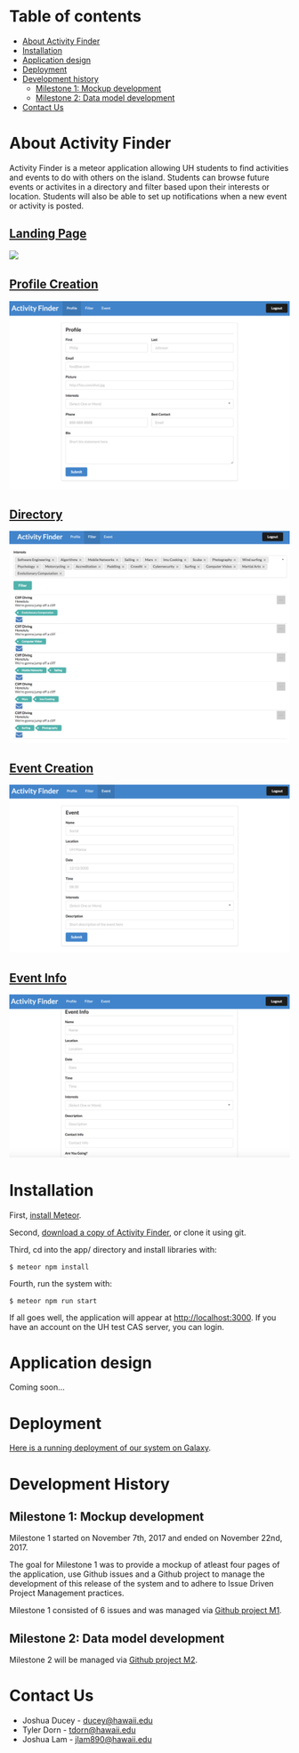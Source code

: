# Table of contents

* [About Activity Finder](#about-activityfinder)
* [Installation](#installation)
* [Application design](#application-design)
* [Deployment](#deployment)
* [Development history](#development-history)
  * [Milestone 1: Mockup development](#milestone-1-mockup-development)
  * [Milestone 2: Data model development](#milestone-2-data-model-development)
* [Contact Us](#contact-us)
  
# About Activity Finder
Activity Finder is a meteor application allowing UH students to find activities and events to do with others on the island. Students can browse future events or activites in a directory and filter based upon their interests or location. Students will also be able to set up notifications when a new event or activity is posted.

## [Landing Page](http://activityfinder.meteorapp.com/)

![](images/landing-page.png)

## [Profile Creation](http://activityfinder.meteorapp.com/ducey/profile)

![](images/profile-creation.png)

## [Directory](http://activityfinder.meteorapp.com/ducey/filter)

![](images/directory.png)

## [Event Creation](http://activityfinder.meteorapp.com/ducey/event)

![](images/event-creation.png)

## [Event Info](http://activityfinder.meteorapp.com/ducey/event-info)

![](images/event-info.png)

# Installation

First, [install Meteor](https://www.meteor.com/install).

Second, [download a copy of Activity Finder](https://github.com/activityfinder/activityfinder/archive/master.zip), or clone it using git.
  
Third, cd into the app/ directory and install libraries with:

```
$ meteor npm install
```

Fourth, run the system with:

```
$ meteor npm run start
```

If all goes well, the application will appear at [http://localhost:3000](http://localhost:3000). If you have an account on the UH test CAS server, you can login.

# Application design

Coming soon...

# Deployment

[Here is a running deployment of our system on Galaxy](http://activityfinder.meteorapp.com/).

# Development History

## Milestone 1: Mockup development
Milestone 1 started on November 7th, 2017 and ended on November 22nd, 2017.

The goal for Milestone 1 was to provide a mockup of atleast four pages of the application, use Github issues and a Github project to manage the development of this release of the system and to adhere to Issue Driven Project Management practices.

Milestone 1 consisted of 6 issues and was managed via [Github project M1](https://github.com/activityfinder/activityfinder/projects/1).

## Milestone 2: Data model development

Milestone 2 will be managed via [Github project M2](https://github.com/activityfinder/activityfinder/projects/2).

# Contact Us
* Joshua Ducey - ducey@hawaii.edu
* Tyler Dorn - tdorn@hawaii.edu
* Joshua Lam - jlam890@hawaii.edu
